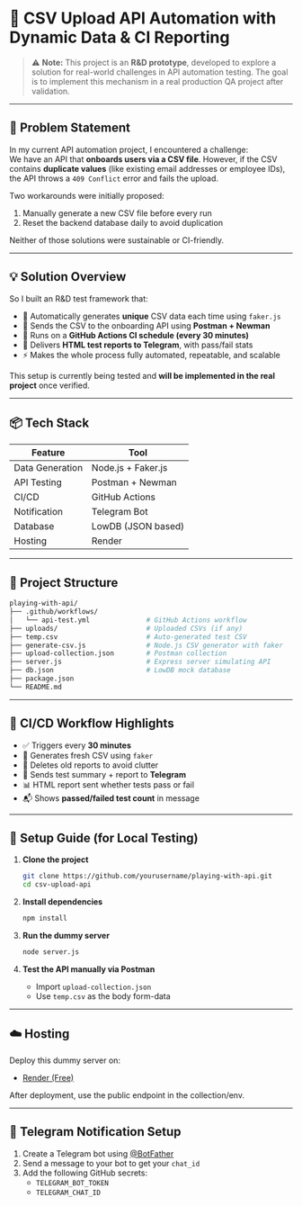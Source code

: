 
# 📁 CSV Upload API Automation with Dynamic Data & CI Reporting

> ⚠️ **Note:** This project is an **R&D prototype**, developed to explore a solution for real-world challenges in API automation testing. The goal is to implement this mechanism in a real production QA project after validation.

---

## 🚀 Problem Statement

In my current API automation project, I encountered a challenge:  
We have an API that **onboards users via a CSV file**. However, if the CSV contains **duplicate values** (like existing email addresses or employee IDs), the API throws a `409 Conflict` error and fails the upload.

Two workarounds were initially proposed:
1. Manually generate a new CSV file before every run  
2. Reset the backend database daily to avoid duplication

Neither of those solutions were sustainable or CI-friendly.

---

## 💡 Solution Overview

So I built an R&D test framework that:
- 🔁 Automatically generates **unique** CSV data each time using `faker.js`
- 📩 Sends the CSV to the onboarding API using **Postman + Newman**
- 🧪 Runs on a **GitHub Actions CI schedule (every 30 minutes)**
- 📲 Delivers **HTML test reports to Telegram**, with pass/fail stats
- ⚡ Makes the whole process fully automated, repeatable, and scalable

This setup is currently being tested and **will be implemented in the real project** once verified.

---

## 📦 Tech Stack

| Feature         | Tool                     |
|-----------------|--------------------------|
| Data Generation | Node.js + Faker.js       |
| API Testing     | Postman + Newman         |
| CI/CD           | GitHub Actions           |
| Notification    | Telegram Bot             |
| Database        | LowDB (JSON based)       |
| Hosting         | Render                   |

---

## 📁 Project Structure

```bash
playing-with-api/
├── .github/workflows/
│   └── api-test.yml              # GitHub Actions workflow
├── uploads/                      # Uploaded CSVs (if any)
├── temp.csv                      # Auto-generated test CSV
├── generate-csv.js               # Node.js CSV generator with faker
├── upload-collection.json        # Postman collection
├── server.js                     # Express server simulating API
├── db.json                       # LowDB mock database
├── package.json
└── README.md
```

---

## 🔁 CI/CD Workflow Highlights

- ✅ Triggers every **30 minutes**
- 📄 Generates fresh CSV using `faker`
- 🧼 Deletes old reports to avoid clutter
- 📩 Sends test summary + report to **Telegram**
- 📊 HTML report sent whether tests pass or fail
- 📬 Shows **passed/failed test count** in message

---

## 🔧 Setup Guide (for Local Testing)

1. **Clone the project**
   ```bash
   git clone https://github.com/yourusername/playing-with-api.git
   cd csv-upload-api
   ```

2. **Install dependencies**
   ```bash
   npm install
   ```

3. **Run the dummy server**
   ```bash
   node server.js
   ```

4. **Test the API manually via Postman**
   - Import `upload-collection.json`
   - Use `temp.csv` as the body form-data

---

## ☁️ Hosting

Deploy this dummy server on:

- [Render (Free)](https://render.com)

After deployment, use the public endpoint in the collection/env.

---

## 📲 Telegram Notification Setup

1. Create a Telegram bot using [@BotFather](https://t.me/BotFather)
2. Send a message to your bot to get your `chat_id`
3. Add the following GitHub secrets:
   - `TELEGRAM_BOT_TOKEN`
   - `TELEGRAM_CHAT_ID`
